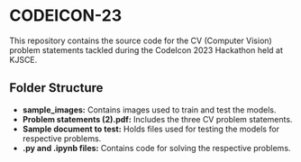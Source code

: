 # CODEICON-23

This repository contains the source code for the CV (Computer Vision) problem statements tackled during the CodeIcon 2023 Hackathon held at KJSCE.

## Folder Structure

- **sample_images:** Contains images used to train and test the models.
- **Problem statements (2).pdf:** Includes the three CV problem statements.
- **Sample document to test:** Holds files used for testing the models for respective problems.
- **.py and .ipynb files:** Contains code for solving the respective problems.

